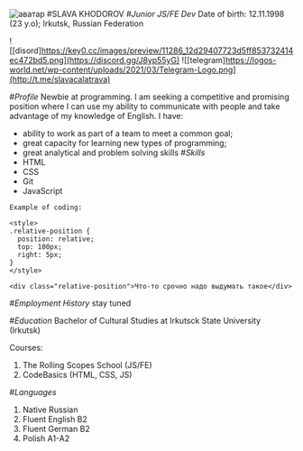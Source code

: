 ![аватар](https://vk.com/im?sel=256470956&w=history256470956_photo&z=photo230232166_457242997%2Fmail564977)
#SLAVA KHODOROV
#_Junior JS/FE Dev_
Date of birth: 12.11.1998 (23 y.o); 
Irkutsk, Russian Federation

![[disord]https://key0.cc/images/preview/11286_12d29407723d5ff853732414ec472bd5.png](https://discord.gg/J8yp55yG) 
![[telegram]https://logos-world.net/wp-content/uploads/2021/03/Telegram-Logo.png](http://t.me/slavacalatrava)

#_Profile_
Newbie at programming. I am seeking a competitive and promising position where I can use my ability to communicate with people and take advantage of my knowledge of English. 
I have: 
* ability to work as part of a team to meet a common goal;
* great capacity for learning new types of programming;
* great analytical and problem solving skills
#_Skills_
* HTML
* CSS
* Git
* JavaScript

``` 
Example of coding:

<style>
.relative-position {
  position: relative;
  top: 100px;
  right: 5px;
}
</style>

<div class="relative-position">Что-то срочно надо выдумать такое</div>
```
#_Employment History_
stay tuned

#_Education_
Bachelor of Cultural Studies at Irkutsck State University (Irkutsk)

Courses:
1. The Rolling Scopes School (JS/FE)
2. CodeBasics (HTML, CSS, JS)

#_Languages_
1. Native Russian
2. Fluent English B2
3. Fluent German B2
4. Polish A1-A2
